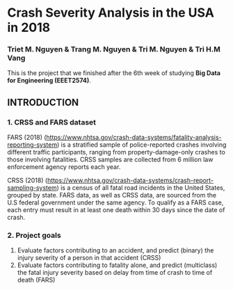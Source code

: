# Crash Severity Analysis in the USA in 2018


### Triet M. Nguyen & Trang M. Nguyen & Tri M. Nguyen & Tri H.M Vang
This is the project that we finished after the 6th week of studying **Big Data for Engineering (EEET2574)**.




## INTRODUCTION

### 1. CRSS and FARS dataset

FARS (2018) (https://www.nhtsa.gov/crash-data-systems/fatality-analysis-reporting-system) is a stratified sample of police-reported crashes involving different traffic participants, ranging from property-damage-only crashes to those involving fatalities. CRSS samples are collected from 6 million law enforcement agency reports each year.


CRSS (2018) (https://www.nhtsa.gov/crash-data-systems/crash-report-sampling-system) is a census of all fatal road incidents in the United States, grouped by state. FARS data, as well as CRSS data, are sourced from the U.S federal government under the same agency. To qualify as a FARS case, each entry must result in at least one death within 30 days since the date of crash.


### 2. Project goals
1. Evaluate factors contributing to an accident, and predict (binary) the injury severity of a person in that accident (CRSS)
2. Evaluate factors contributing to fatality alone, and predict (multiclass) the fatal injury severity based on delay from time of crash to time of death (FARS)
 
